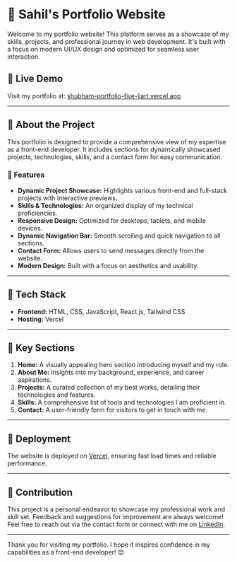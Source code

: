 # 💼 Sahil's Portfolio Website

Welcome to my portfolio website! This platform serves as a showcase of my skills, projects, and professional journey in web development. It's built with a focus on modern UI/UX design and optimized for seamless user interaction.

## 🌟 Live Demo

Visit my portfolio at: [shubham-portfolio-five-liart.vercel.app](https://shubham-portfolio-five-liart.vercel.app/)

---

## 📖 About the Project

This portfolio is designed to provide a comprehensive view of my expertise as a front-end developer. It includes sections for dynamically showcased projects, technologies, skills, and a contact form for easy communication.

### 🎯 Features

- **Dynamic Project Showcase:** Highlights various front-end and full-stack projects with interactive previews.
- **Skills & Technologies:** An organized display of my technical proficiencies.
- **Responsive Design:** Optimized for desktops, tablets, and mobile devices.
- **Dynamic Navigation Bar:** Smooth scrolling and quick navigation to all sections.
- **Contact Form:** Allows users to send messages directly from the website.
- **Modern Design:** Built with a focus on aesthetics and usability.

---

## 🔧 Tech Stack

- **Frontend:** HTML, CSS, JavaScript, React.js, Tailwind CSS
- **Hosting:** Vercel

---

## 📌 Key Sections

1. **Home:** A visually appealing hero section introducing myself and my role.
2. **About Me:** Insights into my background, experience, and career aspirations.
3. **Projects:** A curated collection of my best works, detailing their technologies and features.
4. **Skills:** A comprehensive list of tools and technologies I am proficient in.
5. **Contact:** A user-friendly form for visitors to get in touch with me.

---

## 🚀 Deployment

The website is deployed on [Vercel](https://vercel.com/), ensuring fast load times and reliable performance.

---

## 🤝 Contribution

This project is a personal endeavor to showcase my professional work and skill set. Feedback and suggestions for improvement are always welcome! Feel free to reach out via the contact form or connect with me on [LinkedIn](#).

---

Thank you for visiting my portfolio. I hope it inspires confidence in my capabilities as a front-end developer! 😊
